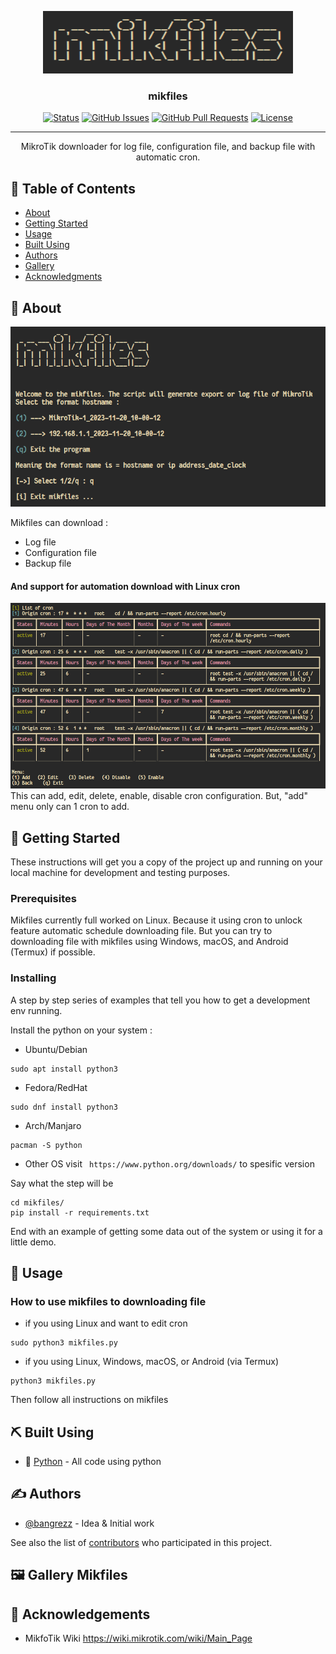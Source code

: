 <p align="center">
  <a href="" rel="noopener">
 <img width=400px height=100px src="img/Screenshot_20240131_110445.png" alt="Project logo"></a>
</p>

<h3 align="center">mikfiles</h3>

<div align="center">

[![Status](https://img.shields.io/badge/status-active-success.svg)]()
[![GitHub Issues](https://img.shields.io/github/issues/kylelobo/The-Documentation-Compendium.svg)](https://github.com/kylelobo/The-Documentation-Compendium/issues)
[![GitHub Pull Requests](https://img.shields.io/github/issues-pr/kylelobo/The-Documentation-Compendium.svg)](https://github.com/kylelobo/The-Documentation-Compendium/pulls)
[![License](https://img.shields.io/badge/license-MIT-blue.svg)](/LICENSE)

</div>

---

<p align="center"> MikroTik downloader for log file, configuration file, and backup file with automatic cron.
    <br> 
</p>

## 📝 Table of Contents

- [About](#about)
- [Getting Started](#getting_started)
- [Usage](#usage)
- [Built Using](#built_using)
- [Authors](#authors)
- [Gallery]()
- [Acknowledgments](#acknowledgement)

## 🧐 About <a name = "about"></a>
![Alt text](img/Screenshot_20240131_110818.png)

Mikfiles can download :
- Log file
- Configuration file
- Backup file 
#### And support for automation download with Linux cron
![Alt text](img/Screenshot_20240131_111819.png)
This can add, edit, delete, enable, disable cron configuration. But, "add" menu only can 1 cron to add.

## 🏁 Getting Started <a name = "getting_started"></a>

These instructions will get you a copy of the project up and running on your local machine for development and testing purposes.

### Prerequisites

Mikfiles currently full worked on Linux. Because it using cron to unlock feature automatic schedule downloading file. But you can try to downloading file with mikfiles using Windows, macOS, and Android (Termux) if possible.

### Installing

A step by step series of examples that tell you how to get a development env running.

Install the python on your system :
- Ubuntu/Debian
```
sudo apt install python3
```
- Fedora/RedHat
```
sudo dnf install python3
```
- Arch/Manjaro
```
pacman -S python
```
- Other OS visit ` https://www.python.org/downloads/` to spesific version


Say what the step will be

```
cd mikfiles/
pip install -r requirements.txt
```

End with an example of getting some data out of the system or using it for a little demo.

## 🎈 Usage <a name="usage"></a>

### How to use mikfiles to downloading file
- if you using Linux and want to edit cron
```
sudo python3 mikfiles.py
```
- if you using Linux, Windows, macOS, or Android (via Termux)
```
python3 mikfiles.py
```
Then follow all instructions on mikfiles

## ⛏️ Built Using <a name = "built_using"></a>

- 🐍 [Python](https://www.python.com/) - All code using python

## ✍️ Authors <a name = "authors"></a>

- [@bangrezz](https://github.com/kylelobo) - Idea & Initial work

See also the list of [contributors](https://github.com/kylelobo/The-Documentation-Compendium/contributors) who participated in this project.

## 🖼️ Gallery Mikfiles


## 🎉 Acknowledgements <a name = "acknowledgement"></a>

- MikfoTik Wiki https://wiki.mikrotik.com/wiki/Main_Page
